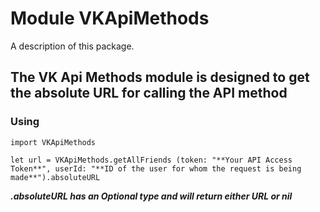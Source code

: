 # Module VKApiMethods

A description of this package.

## The VK Api Methods module is designed to get the absolute URL for calling the API method

### **Using**

```
import VKApiMethods

let url = VKApiMethods.getAllFriends (token: "**Your API Access Token**", userId: "**ID of the user for whom the request is being made**").absoluteURL

```

***.absoluteURL has an Optional type and will return either URL or nil***

